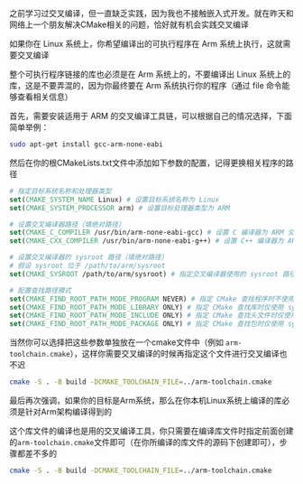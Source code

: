 之前学习过交叉编译，但一直缺乏实践，因为我也不接触嵌入式开发。就在昨天和网络上一个朋友解决CMake相关的问题，恰好就有机会实践交叉编译

如果你在 Linux 系统上，你希望编译出的可执行程序在 Arm 系统上执行，这就需要交叉编译

整个可执行程序链接的库也必须是在 Arm 系统上的，不要编译出 Linux 系统上的库，这是不要弄混的，因为你最终要在 Arm 系统执行你的程序（通过 file 命令能够查看相关信息）

首先，需要安装适用于 ARM 的交叉编译工具链，可以根据自己的情况选择，下面简单举例：

```bash
sudo apt-get install gcc-arm-none-eabi
```

然后在你的根CMakeLists.txt文件中添加如下参数的配置，记得更换相关程序的路径

```cmake
# 指定目标系统名称和处理器类型
set(CMAKE_SYSTEM_NAME Linux) # 设置目标系统名称为 Linux
set(CMAKE_SYSTEM_PROCESSOR arm) # 设置目标处理器类型为 ARM

# 设置交叉编译器路径（填绝对路径）
set(CMAKE_C_COMPILER /usr/bin/arm-none-eabi-gcc) # 设置 C 编译器为 ARM 交叉编译器
set(CMAKE_CXX_COMPILER /usr/bin/arm-none-eabi-g++) # 设置 C++ 编译器为 ARM 交叉编译器

# 设置交叉编译器的 sysroot 路径（填绝对路径）
# 假设 sysroot 位于 /path/to/arm/sysroot
set(CMAKE_SYSROOT /path/to/arm/sysroot) # 指定交叉编译器使用的 sysroot 路径，通常包含目标系统的库和头文件

# 配置查找路径模式
set(CMAKE_FIND_ROOT_PATH_MODE_PROGRAM NEVER) # 指定 CMake 查找程序时不使用 sysroot 路径
set(CMAKE_FIND_ROOT_PATH_MODE_LIBRARY ONLY) # 指定 CMake 查找库时仅使用 sysroot 路径
set(CMAKE_FIND_ROOT_PATH_MODE_INCLUDE ONLY) # 指定 CMake 查找头文件时仅使用 sysroot 路径
set(CMAKE_FIND_ROOT_PATH_MODE_PACKAGE ONLY) # 指定 CMake 查找包时仅使用 sysroot 路径
```

当然你可以选择把这些参数单独放在一个cmake文件中（例如 `arm-toolchain.cmake`），这样你需要交叉编译的时候再指定这个文件进行交叉编译也不迟

```bash
cmake -S . -B build -DCMAKE_TOOLCHAIN_FILE=../arm-toolchain.cmake
```

最后再次强调，如果你的目标是Arm系统，那么在你本机Linux系统上编译的库必须是针对Arm架构编译得到的

这个库文件的编译也是用的交叉编译工具，你只需要在编译库文件时指定前面创建的`arm-toolchain.cmake`文件即可（在你所编译的库文件的源码下创建即可），步骤都差不多的

```bash
cmake -S . -B build -DCMAKE_TOOLCHAIN_FILE=../arm-toolchain.cmake
```

